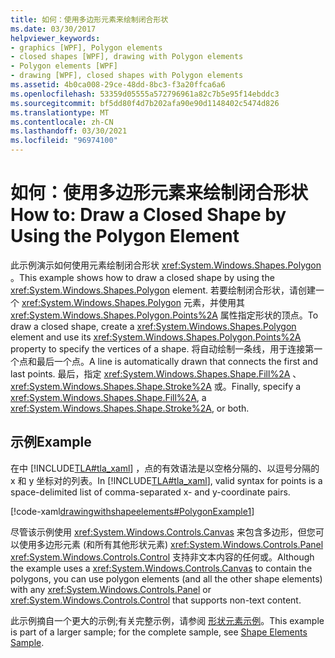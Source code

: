 ```yaml
---
title: 如何：使用多边形元素来绘制闭合形状
ms.date: 03/30/2017
helpviewer_keywords:
- graphics [WPF], Polygon elements
- closed shapes [WPF], drawing with Polygon elements
- Polygon elements [WPF]
- drawing [WPF], closed shapes with Polygon elements
ms.assetid: 4b0ca008-29ce-48dd-8bc3-f3a20ffca6a6
ms.openlocfilehash: 53359d05555a572796961a82c7b5e95f14ebddc3
ms.sourcegitcommit: bf5dd80f4d7b202afa90e90d1148402c5474d826
ms.translationtype: MT
ms.contentlocale: zh-CN
ms.lasthandoff: 03/30/2021
ms.locfileid: "96974100"
---
```

# <a name="how-to-draw-a-closed-shape-by-using-the-polygon-element"></a><span data-ttu-id="c42b7-102">如何：使用多边形元素来绘制闭合形状</span><span class="sxs-lookup"><span data-stu-id="c42b7-102">How to: Draw a Closed Shape by Using the Polygon Element</span></span>
<span data-ttu-id="c42b7-103">此示例演示如何使用元素绘制闭合形状 <xref:System.Windows.Shapes.Polygon> 。</span><span class="sxs-lookup"><span data-stu-id="c42b7-103">This example shows how to draw a closed shape by using the <xref:System.Windows.Shapes.Polygon> element.</span></span> <span data-ttu-id="c42b7-104">若要绘制闭合形状，请创建一个 <xref:System.Windows.Shapes.Polygon> 元素，并使用其 <xref:System.Windows.Shapes.Polygon.Points%2A> 属性指定形状的顶点。</span><span class="sxs-lookup"><span data-stu-id="c42b7-104">To draw a closed shape, create a <xref:System.Windows.Shapes.Polygon> element and use its <xref:System.Windows.Shapes.Polygon.Points%2A> property to specify the vertices of a shape.</span></span> <span data-ttu-id="c42b7-105">将自动绘制一条线，用于连接第一个点和最后一个点。</span><span class="sxs-lookup"><span data-stu-id="c42b7-105">A line is automatically drawn that connects the first and last points.</span></span> <span data-ttu-id="c42b7-106">最后，指定 <xref:System.Windows.Shapes.Shape.Fill%2A> 、 <xref:System.Windows.Shapes.Shape.Stroke%2A> 或。</span><span class="sxs-lookup"><span data-stu-id="c42b7-106">Finally, specify a <xref:System.Windows.Shapes.Shape.Fill%2A>, a <xref:System.Windows.Shapes.Shape.Stroke%2A>, or both.</span></span>  
  
## <a name="example"></a><span data-ttu-id="c42b7-107">示例</span><span class="sxs-lookup"><span data-stu-id="c42b7-107">Example</span></span>  
 <span data-ttu-id="c42b7-108">在中 [!INCLUDE[TLA#tla_xaml](../../../includes/tlasharptla-xaml-md.md)] ，点的有效语法是以空格分隔的、以逗号分隔的 x 和 y 坐标对的列表。</span><span class="sxs-lookup"><span data-stu-id="c42b7-108">In [!INCLUDE[TLA#tla_xaml](../../../includes/tlasharptla-xaml-md.md)], valid syntax for points is a space-delimited list of comma-separated x- and y-coordinate pairs.</span></span>  
  
 [!code-xaml[drawingwithshapeelements#PolygonExample1](~/samples/snippets/csharp/VS_Snippets_Wpf/DrawingWithShapeElements/CS/polygonexample.xaml#polygonexample1)]  
  
 <span data-ttu-id="c42b7-109">尽管该示例使用 <xref:System.Windows.Controls.Canvas> 来包含多边形，但您可以使用多边形元素 (和所有其他形状元素) <xref:System.Windows.Controls.Panel> <xref:System.Windows.Controls.Control> 支持非文本内容的任何或。</span><span class="sxs-lookup"><span data-stu-id="c42b7-109">Although the example uses a <xref:System.Windows.Controls.Canvas> to contain the polygons, you can use polygon elements (and all the other shape elements) with any <xref:System.Windows.Controls.Panel> or <xref:System.Windows.Controls.Control> that supports non-text content.</span></span>  
  
 <span data-ttu-id="c42b7-110">此示例摘自一个更大的示例;有关完整示例，请参阅 [形状元素示例](https://github.com/Microsoft/WPF-Samples/tree/master/Graphics/ShapeElements)。</span><span class="sxs-lookup"><span data-stu-id="c42b7-110">This example is part of a larger sample; for the complete sample, see [Shape Elements Sample](https://github.com/Microsoft/WPF-Samples/tree/master/Graphics/ShapeElements).</span></span>
